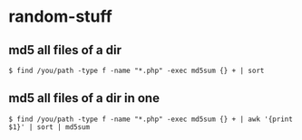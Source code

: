 # random-stuff

## md5 all files of a dir
```
$ find /you/path -type f -name "*.php" -exec md5sum {} + | sort
```

## md5 all files of a dir in one
```
$ find /you/path -type f -name "*.php" -exec md5sum {} + | awk '{print $1}' | sort | md5sum
```

